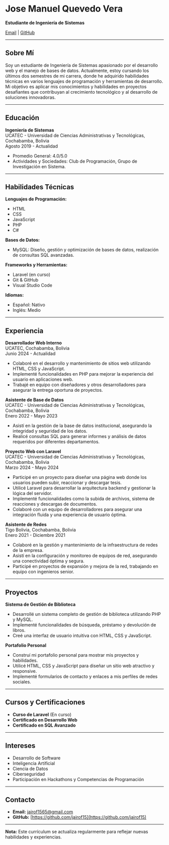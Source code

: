 # Jose Manuel Quevedo Vera

**Estudiante de Ingeniería de Sistemas**

[Email](josemanuelquevedovera0804@gmail.com) | [GitHub](https://github.com/Jose-Manuel-Quevedo-Vera.git) 

---

## Sobre Mí

Soy un estudiante de Ingeniería de Sistemas apasionado por el desarrollo web y el manejo de bases de datos. Actualmente, estoy cursando los últimos dos semestres de mi carrera, donde he adquirido habilidades técnicas en varios lenguajes de programación y herramientas de desarrollo. Mi objetivo es aplicar mis conocimientos y habilidades en proyectos desafiantes que contribuyan al crecimiento tecnológico y al desarrollo de soluciones innovadoras.

---

## Educación

**Ingeniería de Sistemas**  
UCATEC - Universidad de Ciencias Administrativas y Tecnológicas, Cochabamba, Bolivia  
Agosto 2019 - Actualidad

- Promedio General: 4.0/5.0
- Actividades y Sociedades: Club de Programación, Grupo de Investigación en Sistema.
---

## Habilidades Técnicas

**Lenguajes de Programación:**

- HTML
- CSS
- JavaScript
- PHP
- C#

**Bases de Datos:**

- MySQL: Diseño, gestión y optimización de bases de datos, realización de consultas SQL avanzadas.

**Frameworks y Herramientas:**

- Laravel (en curso)
- Git & GitHub
- Visual Studio Code

**Idiomas:**

- Español: Nativo
- Inglés: Medio

---

## Experiencia

**Desarrollador Web Interno**  
UCATEC, Cochabamba, Bolivia  
Junio 2024 - Actualidad

- Colaboré en el desarrollo y mantenimiento de sitios web utilizando HTML, CSS y JavaScript.
- Implementé funcionalidades en PHP para mejorar la experiencia del usuario en aplicaciones web.
- Trabajé en equipo con diseñadores y otros desarrolladores para asegurar la entrega oportuna de proyectos.

**Asistente de Base de Datos**  
UCATEC - Universidad de Ciencias Administrativas y Tecnológicas, Cochabamba, Bolivia  
Enero 2022 - Mayo 2023

- Asistí en la gestión de la base de datos institucional, asegurando la integridad y seguridad de los datos.
- Realicé consultas SQL para generar informes y análisis de datos requeridos por diferentes departamentos.

**Proyecto Web con Laravel**  
UCATEC - Universidad de Ciencias Administrativas y Tecnológicas, Cochabamba, Bolivia  
Marzo 2024 - Mayo 2024

- Participé en un proyecto para diseñar una página web donde los usuarios pueden subir, reaccionar y descargar tesis.
- Utilicé Laravel para desarrollar la arquitectura backend y gestionar la lógica del servidor.
- Implementé funcionalidades como la subida de archivos, sistema de reacciones y descargas de documentos.
- Colaboré con un equipo de desarrolladores para asegurar una integración fluida y una experiencia de usuario óptima.

**Asistente de Redes**  
Tigo Bolivia, Cochabamba, Bolivia  
Enero 2021 - Diciembre 2021

- Colaboré en la gestión y mantenimiento de la infraestructura de redes de la empresa.
- Asistí en la configuración y monitoreo de equipos de red, asegurando una conectividad óptima y segura.
- Participé en proyectos de expansión y mejora de la red, trabajando en equipo con ingenieros senior.

---

## Proyectos

**Sistema de Gestión de Biblioteca**

- Desarrollé un sistema completo de gestión de biblioteca utilizando PHP y MySQL.
- Implementé funcionalidades de búsqueda, préstamo y devolución de libros.
- Creé una interfaz de usuario intuitiva con HTML, CSS y JavaScript.

**Portafolio Personal**

- Construí mi portafolio personal para mostrar mis proyectos y habilidades.
- Utilicé HTML, CSS y JavaScript para diseñar un sitio web atractivo y responsive.
- Implementé formularios de contacto y enlaces a mis perfiles de redes sociales.

---

## Cursos y Certificaciones

- **Curso de Laravel** (En curso) 
- **Certificado en Desarrollo Web** 
- **Certificado en SQL Avanzado** 

---

## Intereses

- Desarrollo de Software
- Inteligencia Artificial
- Ciencia de Datos
- Ciberseguridad
- Participación en Hackathons y Competencias de Programación

---

## Contacto

- **Email:** jairof1565@gmail.com
- **GitHub:** [https://github.com/jairof15](https://github.com/jairof15)

---

**Nota:** Este currículum se actualiza regularmente para reflejar nuevas habilidades y experiencias.
